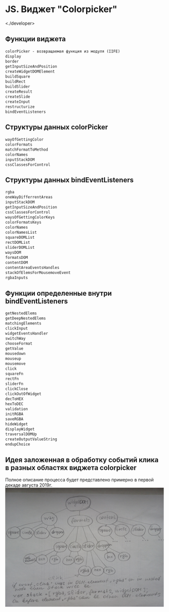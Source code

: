 JS. Виджет "Colorpicker"
========================
<./developer>

Функции виджета
---------------
    colorPicker - возвращаемая функция из модуля (IIFE)
    display
    border
    getInputSizeAndPosition
    createWidgetDOMElement
    buildSquare
    buildRect
    buildSlider
    createResult
    createSlide
    createInput
    restructurize
    bindEventListeners

Структуры данных colorPicker
-------------------------
    wayOfGettingColor
    colorFormats
    matchFormatToMethod
    colorNames
    inputStackDOM
    cssClassesForControl

Структуры данных bindEventListeners
--------------------------
    rgba
    oneWayDifferrentAreas
    inputStackDOM
    getInputSizeAndPosition
    cssClassesForControl
    waysOfGettingColorKeys
    colorFormatsKeys
    colorNames
    colorNamesList
    squareDOMList
    rectDOMList
    sliderDOMList
    waysDOM
    formatsDOM
    contentDOM
    contentAreaEventsHandles
    stackOfElemsForMousemoveEvent
    rgbaInputs

Функции определенные внутри bindEventListeners
--------------------------
    getNestedElems
    getDeepNestedElems
    matchingElements
    clickInput
    widgetEventsHandler
    switchWay
    chooseFormat
    getValue
    mousedown
    mouseup
    mousemove
    click
    squareFn
    rectFn
    sliderFn
    clickClose
    clickOutOfWidget
    decToHEX
    hexToDEC
    validation
    initRGBA
    saveRGBA
    hideWidget
    displayWidget
    traversalDOMUp
    createOutputValueString
    endupChoice


Идея заложенная в обработку событий клика в разных областях виджета colorpicker
-------------------------------------------------------------------------------

Полное описание процесса будет представлено примерно в первой декаде августа 2019г.
![DOM-дерево виджета](../../img/IMG_20190725_194412.jpg)